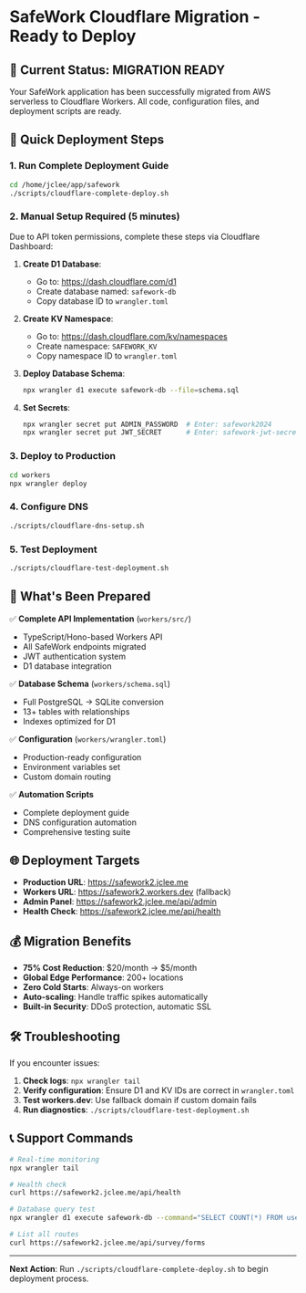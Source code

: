 # SafeWork Cloudflare Migration - Ready to Deploy

## 🎯 Current Status: **MIGRATION READY**

Your SafeWork application has been successfully migrated from AWS serverless to Cloudflare Workers. All code, configuration files, and deployment scripts are ready.

## 🚀 Quick Deployment Steps

### 1. Run Complete Deployment Guide
```bash
cd /home/jclee/app/safework
./scripts/cloudflare-complete-deploy.sh
```

### 2. Manual Setup Required (5 minutes)
Due to API token permissions, complete these steps via Cloudflare Dashboard:

1. **Create D1 Database**:
   - Go to: https://dash.cloudflare.com/d1
   - Create database named: `safework-db`
   - Copy database ID to `wrangler.toml`

2. **Create KV Namespace**:
   - Go to: https://dash.cloudflare.com/kv/namespaces
   - Create namespace: `SAFEWORK_KV`
   - Copy namespace ID to `wrangler.toml`

3. **Deploy Database Schema**:
   ```bash
   npx wrangler d1 execute safework-db --file=schema.sql
   ```

4. **Set Secrets**:
   ```bash
   npx wrangler secret put ADMIN_PASSWORD  # Enter: safework2024
   npx wrangler secret put JWT_SECRET      # Enter: safework-jwt-secret-2024-production
   ```

### 3. Deploy to Production
```bash
cd workers
npx wrangler deploy
```

### 4. Configure DNS
```bash
./scripts/cloudflare-dns-setup.sh
```

### 5. Test Deployment
```bash
./scripts/cloudflare-test-deployment.sh
```

## 📁 What's Been Prepared

✅ **Complete API Implementation** (`workers/src/`)
- TypeScript/Hono-based Workers API
- All SafeWork endpoints migrated
- JWT authentication system
- D1 database integration

✅ **Database Schema** (`workers/schema.sql`)
- Full PostgreSQL → SQLite conversion
- 13+ tables with relationships
- Indexes optimized for D1

✅ **Configuration** (`workers/wrangler.toml`)
- Production-ready configuration
- Environment variables set
- Custom domain routing

✅ **Automation Scripts**
- Complete deployment guide
- DNS configuration automation
- Comprehensive testing suite

## 🌐 Deployment Targets

- **Production URL**: https://safework2.jclee.me
- **Workers URL**: https://safework2.workers.dev (fallback)
- **Admin Panel**: https://safework2.jclee.me/api/admin
- **Health Check**: https://safework2.jclee.me/api/health

## 💰 Migration Benefits

- **75% Cost Reduction**: $20/month → $5/month
- **Global Edge Performance**: 200+ locations
- **Zero Cold Starts**: Always-on workers
- **Auto-scaling**: Handle traffic spikes automatically
- **Built-in Security**: DDoS protection, automatic SSL

## 🛠️ Troubleshooting

If you encounter issues:

1. **Check logs**: `npx wrangler tail`
2. **Verify configuration**: Ensure D1 and KV IDs are correct in `wrangler.toml`
3. **Test workers.dev**: Use fallback domain if custom domain fails
4. **Run diagnostics**: `./scripts/cloudflare-test-deployment.sh`

## 📞 Support Commands

```bash
# Real-time monitoring
npx wrangler tail

# Health check
curl https://safework2.jclee.me/api/health

# Database query test
npx wrangler d1 execute safework-db --command="SELECT COUNT(*) FROM users"

# List all routes
curl https://safework2.jclee.me/api/survey/forms
```

---

**Next Action**: Run `./scripts/cloudflare-complete-deploy.sh` to begin deployment process.